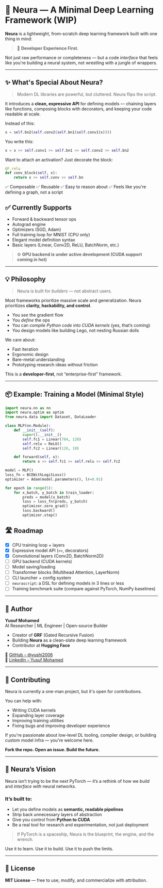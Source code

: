 # 🧠 Neura — A Minimal Deep Learning Framework (WIP)

**Neura** is a lightweight, from-scratch deep learning framework built with one thing in mind:

> 🧩 **Developer Experience First.**

Not just raw performance or completeness — but a code *interface* that feels like you're building a neural system, not wrestling with a jungle of wrappers.

---

## ✨ What's Special About Neura?

> Modern DL libraries are powerful, but cluttered. Neura flips the script.

It introduces a **clean, expressive API** for defining models — chaining layers like functions, composing blocks with decorators, and keeping your code readable at scale.

Instead of this:
```python
x = self.bn2(self.conv2(self.bn1(self.conv1(x))))
```
You write this:
```python
x = x >> self.conv1 >> self.bn1 >> self.conv2 >> self.bn2
```

Want to attach an activation? Just decorate the block:
```python
@F.relu
def conv_block(self, x):
    return x >> self.conv >> self.bn
```

✅ Composable
✅ Reusable
✅ Easy to reason about
✅ Feels like you're defining a graph, not a script

## ✅ Currently Supports

- Forward & backward tensor ops  
- Autograd engine  
- Optimizers (SGD, Adam)  
- Full training loop for MNIST (CPU only)  
- Elegant model definition syntax  
- Basic layers (Linear, Conv2D, ReLU, BatchNorm, etc.)

> ⚙️ **GPU backend is under active development (CUDA support coming in hot)**

---

## 💡 Philosophy

> Neura is built for *builders* — not abstract users.

Most frameworks prioritize massive scale and generalization. Neura prioritizes **clarity, hackability, and control**.

- You *see* the gradient flow  
- You *define* the ops  
- You can *compile Python code into CUDA kernels* (yes, that’s coming)  
- You design models like building Lego, not nesting Russian dolls

We care about:
- Fast iteration  
- Ergonomic design  
- Bare-metal understanding  
- Prototyping research ideas without friction

This is a **developer-first**, not “enterprise-first” framework.

---

## 📦 Example: Training a Model (Minimal Style)

```python
import neura.nn as nn
import neura.optim as optim
from neura.data import Dataset, DataLoader

class MLP(nn.Module):
    def __init__(self):
        super().__init__()
        self.fc1 = Linear(784, 128)
        self.relu = ReLU()
        self.fc2 = Linear(128, 10)

    def forward(self, x):
        return x >> self.fc1 >> self.relu >> self.fc2

model = MLP()
loss_fn = BCEWithLogitLoss()
optimizer = Adam(model.parameters(), lr=0.01)

for epoch in range(5):
    for x_batch, y_batch in train_loader:
        preds = model(x_batch)
        loss = loss_fn(preds, y_batch)
        optimizer.zero_grad()
        loss.backward()
        optimizer.step()
```

## 🛣️ Roadmap

- [x] CPU training loop + layers  
- [x] Expressive model API (`>>`, decorators)  
- [x] Convolutional layers (Conv2D, BatchNorm2D)  
- [ ] GPU backend (CUDA kernels)  
- [ ] Model saving/loading  
- [ ] Transformer blocks (Multihead Attention, LayerNorm)  
- [ ] CLI launcher + config system  
- [ ] `neurascript`: a DSL for defining models in 3 lines or less  
- [ ] Training benchmark suite (compare against PyTorch, NumPy baselines)  

---

## 👤 Author

**Yusuf Mohamed**  
AI Researcher | ML Engineer | Open-source Builder  

- Creator of **GRF** (Gated Recursive Fusion)  
- Building **Neura** as a clean-slate deep learning framework  
- Contributor at **Hugging Face**  

📎 [GitHub – @yushi2006](https://github.com/yushi2006)  
📎 [LinkedIn – Yusuf Mohamed](https://www.linkedin.com/in/yusufmohamed2006/)

---

## 🤝 Contributing

Neura is currently a one-man project, but it's open for contributions.

You can help with:
- Writing CUDA kernels  
- Expanding layer coverage  
- Improving training utilities  
- Fixing bugs and improving developer experience  

If you're passionate about low-level DL tooling, compiler design, or building custom model infra — you're welcome here.

**Fork the repo. Open an issue. Build the future.**

---

## 🧠 Neura’s Vision

Neura isn’t trying to be the next PyTorch — it’s a rethink of how we *build* and *interface with* neural networks.

### It’s built to:
- Let you define models as **semantic, readable pipelines**  
- Strip back unnecessary layers of abstraction  
- Give you control from **Python to CUDA**  
- Be a real tool for research and experimentation, not just deployment

> If PyTorch is a spaceship, Neura is the blueprint, the engine, and the wrench.

Use it to learn. Use it to build. Use it to push the limits.

---

## 📄 License

**MIT License** — free to use, modify, and commercialize with attribution.

